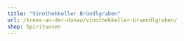 ```yaml
---
title: "Vinothekkeller Bründlgraben"
url: /krems-an-der-donau/vinothekkeller-bruendlgraben/
shop: Spirituosen
---
```

